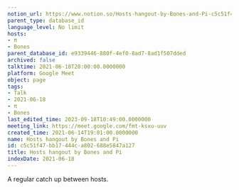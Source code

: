 ```yaml
---
notion_url: https://www.notion.so/Hosts-hangout-by-Bones-and-Pi-c5c51f47bb17444ca802688e5847a127
parent_type: database_id
language_level: No limit
hosts:
- π
- Bones
parent_database_id: e9339446-880f-4ef0-8ad7-8ad1f507dded
archived: false
talktime: 2021-06-18T20:00:00.0000000
platform: Google Meet
object: page
tags:
- Talk
- 2021-06-18
- π
- Bones
last_edited_time: 2023-09-18T10:49:00.0000000
meeting_link: https://meet.google.com/fmt-ksxu-uuv
created_time: 2021-06-14T19:01:00.0000000
name: Hosts hangout by Bones and Pi
id: c5c51f47-bb17-444c-a802-688e5847a127
title: Hosts hangout by Bones and Pi
indexDate: 2021-06-18
---
```


A regular catch up between hosts.


